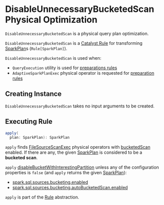 # DisableUnnecessaryBucketedScan Physical Optimization

`DisableUnnecessaryBucketedScan` is a physical query plan optimization.

`DisableUnnecessaryBucketedScan` is a [Catalyst Rule](../catalyst/Rule.md) for transforming [SparkPlan](../physical-operators/SparkPlan.md)s (`Rule[SparkPlan]`).

`DisableUnnecessaryBucketedScan` is used when:

* `QueryExecution` utility is used for [preparations rules](../QueryExecution.md#preparations)
* `AdaptiveSparkPlanExec` physical operator is requested for [preparation rules](../physical-operators/AdaptiveSparkPlanExec.md#queryStagePreparationRules)

## Creating Instance

`DisableUnnecessaryBucketedScan` takes no input arguments to be created.

## <span id="apply"> Executing Rule

```scala
apply(
  plan: SparkPlan): SparkPlan
```

`apply` finds [FileSourceScanExec](../physical-operators/FileSourceScanExec.md) physical operators with [bucketedScan](../physical-operators/FileSourceScanExec.md#bucketedScan) enabled. If there are any, the given [SparkPlan](../physical-operators/SparkPlan.md) is considered to be a **bucketed scan**.

`apply` [disableBucketWithInterestingPartition](#disableBucketWithInterestingPartition) unless any of the configuration properties is `false` (and `apply` returns the given [SparkPlan](../physical-operators/SparkPlan.md)):

* [spark.sql.sources.bucketing.enabled](../configuration-properties.md#spark.sql.sources.bucketing.enabled)
* [spark.sql.sources.bucketing.autoBucketedScan.enabled](../configuration-properties.md#spark.sql.sources.bucketing.autoBucketedScan.enabled)

`apply` is part of the [Rule](../catalyst/Rule.md#apply) abstraction.
